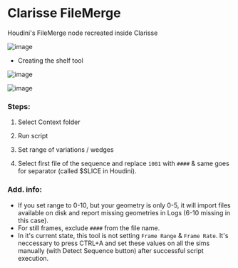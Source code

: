 # Clarisse FileMerge
Houdini's FileMerge node recreated inside Clarisse

![image](https://user-images.githubusercontent.com/30508711/179374192-4c978b97-53dc-4a26-9ce6-e49ebd540a0b.png)

- Creating the shelf tool

![image](https://user-images.githubusercontent.com/30508711/179374391-725d821a-f590-477b-b9c1-85d016118d69.png)

![image](https://user-images.githubusercontent.com/30508711/179374371-d5b1252f-1aca-4bf5-b460-fb7cad655ed8.png)


### Steps:

1. Select Context folder

2. Run script

3. Set range of variations / wedges

4. Select first file of the sequence and replace `1001` with `####` & same goes for separator (called $SLICE in Houdini).


### Add. info:

- If you set range to 0-10, but your geometry is only 0-5, it will import files available on disk and report missing geometries in Logs (6-10 missing in this case).
- For still frames, exclude `####` from the file name.
- In it's current state, this tool is not setting `Frame Range` & `Frame Rate`. It's neccessary to press CTRL+A and set these values on all the sims manually (with Detect Sequence button) after successful script execution.
